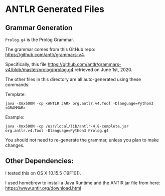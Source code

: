 # ANTLR Generated Files


## Grammar Generation
`Prolog.g4` is the Prolog Grammar.  

The grammar comes from this GitHub repo: https://github.com/antlr/grammars-v4. 

Specifically, this file https://github.com/antlr/grammars-v4/blob/master/prolog/prolog.g4 retrieved on June 1st, 2020.

The other files in this directory are all auto-generated using these commands:

Template:
```shell
java -Xmx500M -cp <ANTLR JAR> org.antlr.v4.Tool -Dlanguage=Python3 <GRAMMAR>
```

Example:
```shell
java -Xmx500M -cp /usr/local/lib/antlr-4.8-complete.jar org.antlr.v4.Tool -Dlanguage=Python3 Prolog.g4
```

You should not need to re-generate the grammar, unless you plan to make changes.


## Other Dependencies:
I tested this on OS X 10.15.5 (19F101).  

I used homebrew to install a Java Runtime and the ANTlR jar file from here: https://www.antlr.org/download.html 